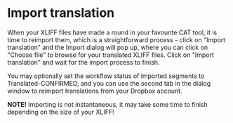 # Import translation

When your XLIFF files have made a round in your favourite CAT tool, it
is time to reimport them, which is a straightforward process - click
on "Import translation" and the Import dialog will pop up, where you
can click on "Choose file" to browse for your translated XLIFF
files. Click on "Import translation" and wait for the import process
to finish.

You may optionally set the workflow status of imported segments to
Translated-CONFIRMED, and you can use the second tab in the dialog
window to reimport translations from your Dropbox account.

**NOTE!** Importing is not instantaneous, it may take some time to
finish depending on the size of your XLIFF!
